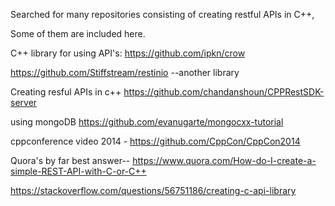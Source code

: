 Searched for many repositories consisting of creating restful APIs in C++,

Some of them are included here.

C++ library for using API's: https://github.com/ipkn/crow

https://github.com/Stiffstream/restinio --another library

Creating resful APIs in c++ https://github.com/chandanshoun/CPPRestSDK-server

using mongoDB https://github.com/evanugarte/mongocxx-tutorial

cppconference video 2014 - https://github.com/CppCon/CppCon2014

Quora's by far best answer-- https://www.quora.com/How-do-I-create-a-simple-REST-API-with-C-or-C++

https://stackoverflow.com/questions/56751186/creating-c-api-library
